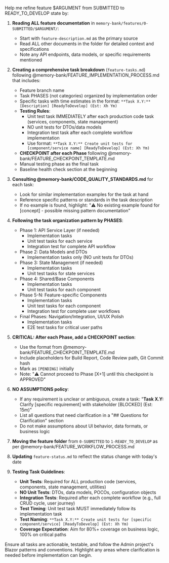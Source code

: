 Help me refine feature $ARGUMENT from SUBMITTED to READY_TO_DEVELOP state by:

1. **Reading ALL feature documentation** in `memory-bank/features/0-SUBMITTED/$ARGUMENT/`:
   - Start with `feature-description.md` as the primary source
   - Read ALL other documents in the folder for detailed context and specifications
   - Note any API endpoints, data models, or specific requirements mentioned

2. **Creating a comprehensive task breakdown** (`feature-tasks.md`) following @memory-bank/FEATURE_IMPLEMENTATION_PROCESS.md that includes:
   - Feature branch name
   - Task PHASES (not categories) organized by implementation order
   - Specific tasks with time estimates in the format: `**Task X.Y:** [Description] [ReadyToDevelop] (Est: Xh Ym)`
   - **Testing Rules**:
     - Unit test task IMMEDIATELY after each production code task (services, components, state management)
     - NO unit tests for DTOs/data models
     - Integration test task after each complete workflow implementation
     - Use format: `**Task X.Y:** Create unit tests for [component/service name] [ReadyToDevelop] (Est: Xh Ym)`
   - **CHECKPOINT after each Phase** following @memory-bank/FEATURE_CHECKPOINT_TEMPLATE.md
   - Manual testing phase as the final task
   - Baseline health check section at the beginning

3. **Consulting @memory-bank/CODE_QUALITY_STANDARDS.md** for each task:
   - Look for similar implementation examples for the task at hand
   - Reference specific patterns or standards in the task description
   - If no example is found, highlight: "⚠️ No existing example found for [concept] - possible missing pattern documentation"

4. **Following the task organization pattern by PHASES**:
   - Phase 1: API Service Layer (if needed)
     - Implementation tasks
     - Unit test tasks for each service
     - Integration test for complete API workflow
   - Phase 2: Data Models and DTOs
     - Implementation tasks only (NO unit tests for DTOs)
   - Phase 3: State Management (if needed)
     - Implementation tasks
     - Unit test tasks for state services
   - Phase 4: Shared/Base Components
     - Implementation tasks
     - Unit test tasks for each component
   - Phase 5-N: Feature-specific Components
     - Implementation tasks
     - Unit test tasks for each component
     - Integration test for complete user workflows
   - Final Phases: Navigation/Integration, UI/UX Polish
     - Implementation tasks
     - E2E test tasks for critical user paths

5. **CRITICAL: After each Phase, add a CHECKPOINT section**:
   - Use the format from @memory-bank/FEATURE_CHECKPOINT_TEMPLATE.md
   - Include placeholders for Build Report, Code Review path, Git Commit hash
   - Mark as `[PENDING]` initially
   - Note: "⚠️ Cannot proceed to Phase [X+1] until this checkpoint is APPROVED"

6. **NO ASSUMPTIONS policy**:
   - If any requirement is unclear or ambiguous, create a task: "**Task X.Y:** Clarify [specific requirement] with stakeholder [BLOCKED] (Est: 15m)"
   - List all questions that need clarification in a "## Questions for Clarification" section
   - Do not make assumptions about UI behavior, data formats, or business logic

7. **Moving the feature folder** from `0-SUBMITTED` to `1-READY_TO_DEVELOP` as per @memory-bank/FEATURE_WORKFLOW_PROCESS.md

8. **Updating** `feature-status.md` to reflect the status change with today's date

9. **Testing Task Guidelines**:
   - **Unit Tests**: Required for ALL production code (services, components, state management, utilities)
   - **NO Unit Tests**: DTOs, data models, POCOs, configuration objects
   - **Integration Tests**: Required after each complete workflow (e.g., full CRUD cycle, user journey)
   - **Test Timing**: Unit test task MUST immediately follow its implementation task
   - **Test Naming**: `**Task X.Y:** Create unit tests for [specific component/service] [ReadyToDevelop] (Est: Xh Ym)`
   - **Coverage Expectation**: Aim for 80%+ coverage on business logic, 100% on critical paths

Ensure all tasks are actionable, testable, and follow the Admin project's Blazor patterns and conventions. Highlight any areas where clarification is needed before implementation can begin.